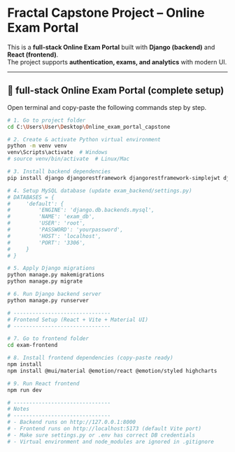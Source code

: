 # Fractal Capstone Project – Online Exam Portal

This is a **full-stack Online Exam Portal** built with **Django (backend)** and **React (frontend)**.  
The project supports **authentication, exams, and analytics** with modern UI.

---

## 🚀 full-stack Online Exam Portal (complete setup)

Open terminal and copy-paste the following commands step by step.

```bash
# 1. Go to project folder
cd C:\Users\User\Desktop\Online_exam_portal_capstone

# 2. Create & activate Python virtual environment
python -m venv venv
venv\Scripts\activate  # Windows
# source venv/bin/activate  # Linux/Mac

# 3. Install backend dependencies
pip install django djangorestframework djangorestframework-simplejwt django-cors-headers mysqlclient transformers

# 4. Setup MySQL database (update exam_backend/settings.py)
# DATABASES = {
#     'default': {
#         'ENGINE': 'django.db.backends.mysql',
#         'NAME': 'exam_db',
#         'USER': 'root',
#         'PASSWORD': 'yourpassword',
#         'HOST': 'localhost',
#         'PORT': '3306',
#     }
# }

# 5. Apply Django migrations
python manage.py makemigrations
python manage.py migrate

# 6. Run Django backend server
python manage.py runserver

# -------------------------------
# Frontend Setup (React + Vite + Material UI)
# -------------------------------

# 7. Go to frontend folder
cd exam-frontend

# 8. Install frontend dependencies (copy-paste ready)
npm install
npm install @mui/material @emotion/react @emotion/styled highcharts

# 9. Run React frontend
npm run dev

# -------------------------------
# Notes
# -------------------------------
# - Backend runs on http://127.0.0.1:8000
# - Frontend runs on http://localhost:5173 (default Vite port)
# - Make sure settings.py or .env has correct DB credentials
# - Virtual environment and node_modules are ignored in .gitignore
